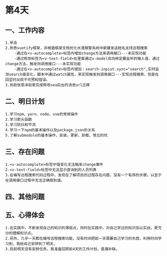 # 第4天

## 一、工作内容

    1.早会
    2.熟悉vuetify框架，并根据框架文档优化水滴报警系统中新建发送姓名支持远程搜索
        ·通过在<v-autocomplete>标签内增加change方法来调用接口---未实现功能
        ·通过修改标签为<v-text-field>在里面通过v-model双向绑定要监听的输入值，通过change方法，触发则调用接口---未实现功能
        ·通过在<v-autocomplete>标签内增加：search-inpiut.sync="search",实时监测search值变化，脚本中通过watch属性，来实现触发则调用接口---实现远程搜索，但是在回显时出现不可预知错误。
    3.协助张恩泽前辈完成修改sea后台的消息url迁移

## 二、明日计划

    1.学习npm、yarn、node、vue的常用操作
    2.学习箭头函数
    3.学习防抖和节流
    4.学习一下npm的基本操作以及package.json的关系
    5.了解submodule的基本操作，安装，更新，卸载，常见的坑

## 三、存在问题

    1.<v-autocomplete>标签中值变化无法触发change事件
    2.<v-text-field>标签中无法显示查询到的人员列表
    3.在编写远程搜索代码过程中，发现在了解项目的过程存在问题，没有一个有序的步骤。以至于在调用接口过程中无法正确取到值。

## 四、其他问题

## 五、心得体会

    1.在实践中，不断发现自己的知识的薄弱点，同时在实践中，对自己学过的知识加以实战，更充分的理解知识点。
    2.另外，几乎一天都在编写远程搜索功能，没有时间把前一天需要自己学习的东西，利用时间学习到，我给自己安排到了明天，
    3.目前明天没有安排任务，我准备回顾前4天的工作计划，查漏补缺。
